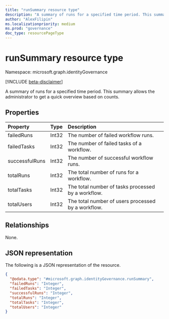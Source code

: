 ```yaml
---
title: "runSummary resource type"
description: "A summary of runs for a specified time period. This summary allows the administrator to get a quick overview based on counts."
author: "AlexFilipin"
ms.localizationpriority: medium
ms.prod: "governance"
doc_type: resourcePageType
---
```


# runSummary resource type

Namespace: microsoft.graph.identityGovernance

[!INCLUDE [beta-disclaimer](../../includes/beta-disclaimer.md)]

A summary of runs for a specified time period. This summary allows the administrator to get a quick overview based on counts.

## Properties

|Property|Type|Description|
|:---|:---|:---|
|failedRuns|Int32|The number of failed workflow runs.|
|failedTasks|Int32|The number of failed tasks of a workflow.|
|successfulRuns|Int32|The number of successful workflow runs.|
|totalRuns|Int32|The total number of runs for a workflow.|
|totalTasks|Int32|The total number of tasks processed by a workflow.|
|totalUsers|Int32|The total number of users processed by a workflow.|

## Relationships

None.

## JSON representation

The following is a JSON representation of the resource.
<!-- {
  "blockType": "resource",
  "@odata.type": "microsoft.graph.identityGovernance.runSummary"
}
-->
``` json
{
  "@odata.type": "#microsoft.graph.identityGovernance.runSummary",
  "failedRuns": "Integer",
  "failedTasks": "Integer",
  "successfulRuns": "Integer",
  "totalRuns": "Integer",
  "totalTasks": "Integer",
  "totalUsers": "Integer"
}
```
